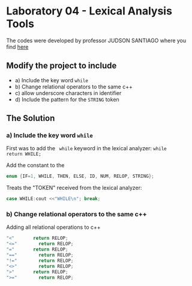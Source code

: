 # Laboratory 04 - Lexical Analysis Tools

The codes were developed by professor JUDSON SANTIAGO where you find [here](https://github.com/JudsonSS/Compiladores/tree/master/Labs/Lab11)

## Modify the project to include
- a) Include the key word ```while```
- b) Change relational operators to the same c++
- c) allow underscore characters in identifier
- d) Include the pattern for the ```STRING``` token

## The Solution

### a) Include the key word ```while```

First was to add the ``` while``` keyword in the lexical analyzer: ```while       return WHILE; ```

Add the constant to the  
```c++
enum {IF=1, WHILE, THEN, ELSE, ID, NUM, RELOP, STRING}; 
```

Treats the "TOKEN" received from the lexical analyzer: 
```c++
case WHILE:cout <<"WHILE\n"; break;
```

### b) Change relational operators to the same c++

Adding all relational operations to c++
```c++
"<"		  return RELOP; 
"<="		return RELOP; 
"="		  return RELOP; 
"=="		return RELOP;
"!="		return RELOP;
"<>"		return RELOP; 
">"		  return RELOP;
">="		return RELOP; 
```

